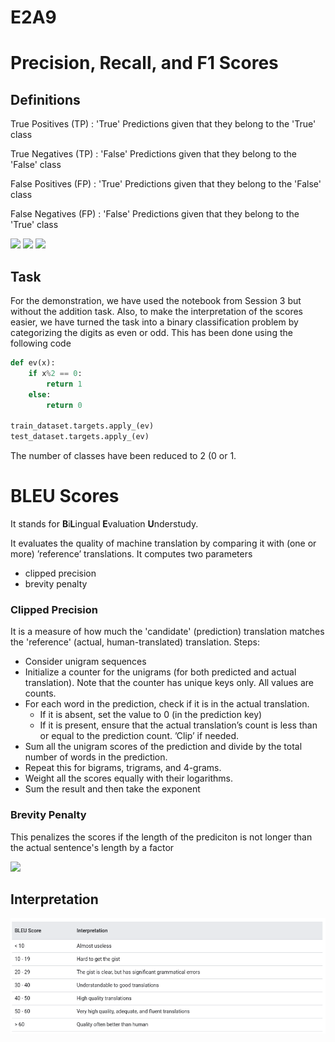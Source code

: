 # E2A9

# Precision, Recall, and F1 Scores

## Definitions

True Positives (TP) : 'True' Predictions given that they belong to the 'True' class

True Negatives (TP) : 'False' Predictions given that they belong to the 'False' class

False Positives (FP) : 'True' Predictions given that they belong to the 'False' class

False Negatives (FP) : 'False' Predictions given that they belong to the 'True' class

<img src="https://render.githubusercontent.com/render/math?math=\text{Precision} = \frac{TP}{TP %2B FP}">

<img src="https://render.githubusercontent.com/render/math?math=\text{Recall} = \frac{TP}{TP  %2B FN}">

<img src="https://render.githubusercontent.com/render/math?math=\text{F1} = 2 * \frac{\text{Precision} \ * \ \text{Recall}}{\text{Precision} %2B \text{Recall}}">

<!--- 
$$\text{Precision} = \frac{TP}{TP + FP}$$

$\text{Recall} = \frac{TP}{TP + FN}$

$\text{F1} = 2 * \frac{\text{Precision} \ * \ \text{Recall}}{\text{Precision} + \text{Recall}}$
-->


## Task

For the demonstration, we have used the notebook from Session 3 but without the addition task. Also, to make the interpretation of the scores easier, we have turned the task into a binary classification problem by categorizing the digits as even or odd. This has been done using the following code

```python
def ev(x):
	if x%2 == 0:
		return 1
	else:
		return 0
	
train_dataset.targets.apply_(ev)
test_dataset.targets.apply_(ev)
```

The number of classes have been reduced to 2 (0 or 1.

# BLEU Scores

It stands for **B**i**L**ingual **E**valuation **U**nderstudy.

It evaluates the quality of machine translation by comparing it with (one or more) ’reference’ translations. It computes two parameters
- clipped precision
- brevity penalty

### Clipped Precision
It is a measure of how much the 'candidate' (prediction) translation matches the 'reference' (actual, human-translated) translation. Steps:
- Consider unigram sequences
- Initialize a counter for the unigrams (for both predicted and actual translation). Note that the counter has unique keys only. All values are counts.
- For each word in the prediction, check if it is in the actual translation.
  - If it is absent, set the value to 0 (in the prediction key)
  - If it is present, ensure that the actual translation’s count is less than or equal to the prediction count. ’Clip’ if needed.
- Sum all the unigram scores of the prediction and divide by the total number of words in the prediction.
- Repeat this for bigrams, trigrams, and 4-grams.
- Weight all the scores equally with their logarithms.
- Sum the result and then take the exponent


### Brevity Penalty
This penalizes the scores if the length of the prediciton is not longer than the actual sentence's length by a factor

<img src="https://render.githubusercontent.com/render/math?math=\text{BP} =\exp\bigg(1 - \frac{\text{actual length}}{\text{prediction length}}\bigg)">

<!--- 
$\text{BP} =\exp\bigg(1 - \frac{\text{actual length}}{\text{prediction length}}\bigg)$
-->


## Interpretation
![Alt text](bleu_interp.png)
